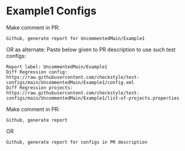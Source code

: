 # Example1 Configs
Make comment in PR:
```
Github, generate report for UncommentedMain/Example1
```
OR as alternate:
Paste below given to PR description to use such test configs:
```
Report label: UncommentedMain/Example1
Diff Regression config: https://raw.githubusercontent.com/checkstyle/test-configs/main/UncommentedMain/Example1/config.xml
Diff Regression projects: https://raw.githubusercontent.com/checkstyle/test-configs/main/UncommentedMain/Example1/list-of-projects.properties
```
Make comment in PR:
```
Github, generate report
```
OR
```
Github, generate report for configs in PR description
```
